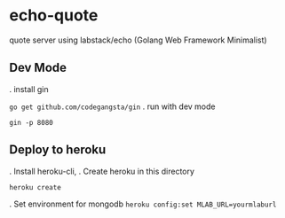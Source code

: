# echo-quote
quote server using labstack/echo (Golang Web Framework Minimalist)
## Dev Mode
. install gin

`go get github.com/codegangsta/gin`
. run with dev mode

`gin -p 8080`

## Deploy to heroku
. Install heroku-cli,
. Create heroku in this directory

`heroku create`

. Set environment for mongodb
`heroku config:set MLAB_URL=yourmlaburl`
